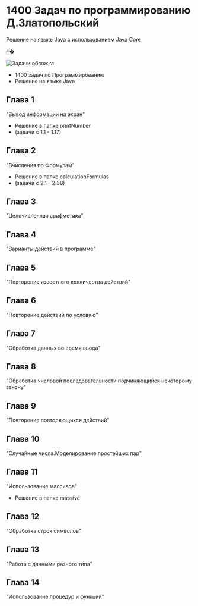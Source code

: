 # 1400 Задач по программированию Д.Златопольский
Решение на языке Java с использованием Java Core

🖱�

![Задачи обложка](https://user-images.githubusercontent.com/58209188/160906144-fdc4b262-c602-4aa7-af22-902766e53b86.png)

- 1400 задач по Программированию
- Решение на языке Java

Глава 1
-
"Вывод информации на экран"

- Решение в папке printNumber 
- (задачи с 1.1 - 1.17)

Глава 2
-
"Вчисления по Формулам"

- Решение в папке calculationFormulas
- (задачи с 2.1 - 2.38)

Глава 3
-
"Целочисленная арифметика"


Глава 4
-
"Варианты действий в программе"


Глава 5
-
"Повторение известного колличества действий"


Глава 6
-
"Повторение действий по условию"


Глава 7
-
"Обработка данных во время ввода"

Глава 8
-
"Обработка числовой последовательности подчиняющийся некоторому закону"


Глава 9
-
"Повторение повторяющихся действий"


Глава 10
-
"Случайные числа.Моделирование простейших пар"


Глава 11
-
"Использование массивов"

- Решение в папке massive

Глава 12
-
"Обработка строк символов"


Глава 13
-
"Работа с данными разного типа"

Глава 14
-
"Использование процедур и функций"